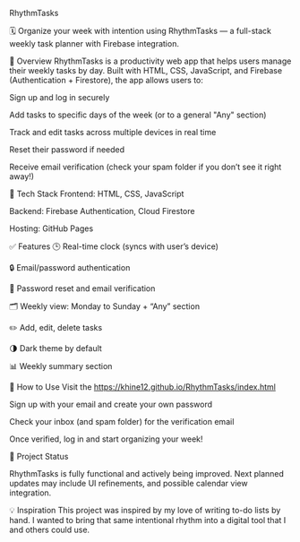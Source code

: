 RhythmTasks 

🗓️ Organize your week with intention using RhythmTasks — a full-stack weekly task planner with Firebase integration.

🌟 Overview
RhythmTasks is a productivity web app that helps users manage their weekly tasks by day. Built with HTML, CSS, JavaScript, and Firebase (Authentication + Firestore), the app allows users to:

Sign up and log in securely

Add tasks to specific days of the week (or to a general "Any" section)

Track and edit tasks across multiple devices in real time

Reset their password if needed

Receive email verification (check your spam folder if you don’t see it right away!)

🔐 Tech Stack
Frontend: HTML, CSS, JavaScript

Backend: Firebase Authentication, Cloud Firestore

Hosting: GitHub Pages

✅ Features
🕒 Real-time clock (syncs with user’s device)

🔒 Email/password authentication

📨 Password reset and email verification

🗂️ Weekly view: Monday to Sunday + “Any” section

✏️ Add, edit, delete tasks

🌗 Dark theme by default

📊 Weekly summary section

🚀 How to Use
Visit the https://khine12.github.io/RhythmTasks/index.html

Sign up with your email and create your own password

Check your inbox (and spam folder) for the verification email

Once verified, log in and start organizing your week!

🔧 Project Status

RhythmTasks is fully functional and actively being improved.
Next planned updates may include UI refinements, and possible calendar view integration.

💡 Inspiration
This project was inspired by my love of writing to-do lists by hand. I wanted to bring that same intentional rhythm into a digital tool that I and others could use.

